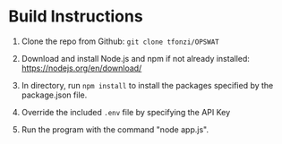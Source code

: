 # Build Instructions

1. Clone the repo from Github: `git clone tfonzi/OPSWAT`

2. Download and install Node.js and npm if not already installed: https://nodejs.org/en/download/

2. In directory, run `npm install` to install the packages specified by the package.json file.

3. Override the included `.env` file by specifying the API Key

4. Run the program with the command "node app.js".
